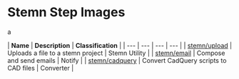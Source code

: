 # Stemn Step Images

a

| **Name** | **Description** | **Classification** |
| --- | --- | --- | --- |
| [stemn/upload](https://hub.docker.com/r/stemn/upload/) | Uploads a file to a stemn project | Stemn Utility |
| [stemn/email](https://hub.docker.com/r/stemn/email/) | Compose and send emails | Notify |
| [stemn/cadquery](https://hub.docker.com/r/stemn/cadquery/) | Convert CadQuery scripts to CAD files | Converter |



